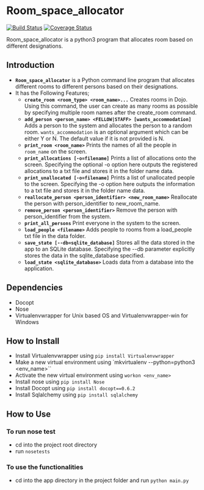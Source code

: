 # Room_space_allocator
[![Build Status](https://travis-ci.org/andela-iikikin/Room_space_allocator.svg?branch=wip)](https://travis-ci.org/andela-iikikin/Room_space_allocator)
[![Coverage Status](https://coveralls.io/repos/github/andela-iikikin/Room_space_allocator/badge.svg)](https://coveralls.io/github/andela-iikikin/Room_space_allocator)

Room_space_allocator is a python3 program that allocates room based on different designations.

## Introduction
* **`Room_space_allocator`** is a Python command line program that allocates different rooms to different persons based on their designations.
* It has the Following Features;
    - **`create_room <room_type> <room_name>...`** Creates rooms in Dojo. Using this command, the user can create as many rooms as possible by specifying multiple room names after the create_room command.
    - **`add_person <person_name> <FELLOW|STAFF> [wants_accommodation]`** Adds a person to the system and allocates the person to a random room. `wants_accommodation` is an optional argument which can be either Y or N. The default value if it is not provided is N.
    - **`print_room <room_name>`** Prints  the names of all the people in `room_name` on the screen.
    - **`print_allocations [-o=filename]`** Prints a list of allocations onto the screen. Specifying the optional -o option here outputs the registered allocations to a txt file and stores it in the folder name data.
    - **`print_unallocated [-o=filename]`** Prints a list of unallocated people to the screen. Specifying the -o option here outputs the information to a txt file and stores it in the folder name data.
    - **`reallocate_person <person_identifier> <new_room_name>`** Reallocate the person with person_identifier to new_room_name.
    - **`remove_person <person_identifier>`** Remove the person with person_identifier from the system.
    - **`print_all_persons`** Print everyone in the system to the screen.
    - **`load_people <filename>`** Adds people to rooms from a load_people txt file in the data folder.
    - **`save_state [--db=sqlite_database]`** Stores all the data stored in the app to an SQLite database. Specifying the --db parameter explicitly stores the data in the sqlite_database specified.
    - **`load_state <sqlite_database>`** Loads data from a database into the application.

## Dependencies
* Docopt
* Nose
* Virtualenvwrapper for Unix based OS and Virtualenvwrapper-win for Windows

## How to Install
* Install Virtualenvwrapper using `pip install Virtualenvwrapper`
* Make a new virtual environment using `mkvirtualenv --python=python3 <env_name>``
* Activate the new virtual environment using `workon <env_name>`
* Install nose using `pip install Nose`
* Install Docopt using `pip install docopt==0.6.2`
* Install Sqlalchemy using `pip install sqlalchemy`

## How to Use
### To run nose test
* cd into the project root directory
* run `nosetests`

### To use the functionalities
* cd into the app directory in the project folder and run `python main.py`
